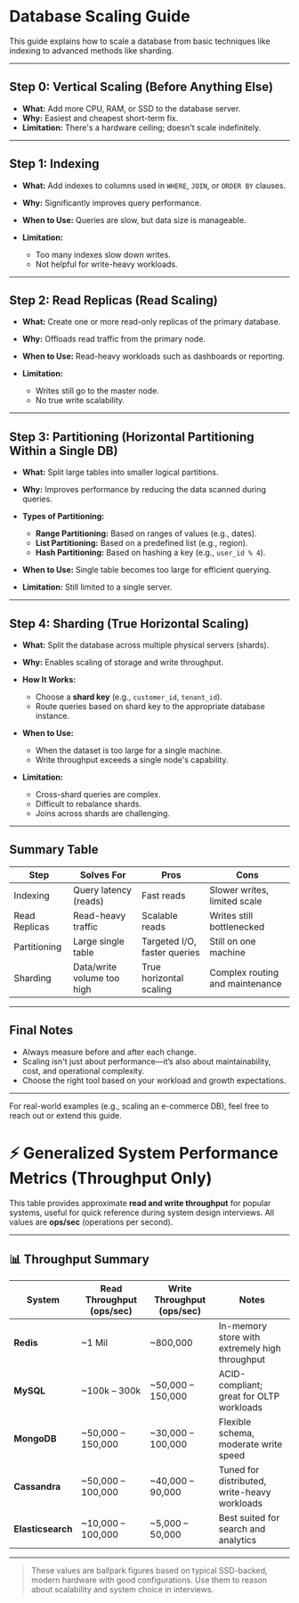 # Database Scaling Guide

This guide explains how to scale a database from basic techniques like indexing to advanced methods like sharding.

---

## Step 0: Vertical Scaling (Before Anything Else)

* **What:** Add more CPU, RAM, or SSD to the database server.
* **Why:** Easiest and cheapest short-term fix.
* **Limitation:** There's a hardware ceiling; doesn't scale indefinitely.

---

## Step 1: Indexing

* **What:** Add indexes to columns used in `WHERE`, `JOIN`, or `ORDER BY` clauses.
* **Why:** Significantly improves query performance.
* **When to Use:** Queries are slow, but data size is manageable.
* **Limitation:**

  * Too many indexes slow down writes.
  * Not helpful for write-heavy workloads.

---

## Step 2: Read Replicas (Read Scaling)

* **What:** Create one or more read-only replicas of the primary database.
* **Why:** Offloads read traffic from the primary node.
* **When to Use:** Read-heavy workloads such as dashboards or reporting.
* **Limitation:**

  * Writes still go to the master node.
  * No true write scalability.

---

## Step 3: Partitioning (Horizontal Partitioning Within a Single DB)

* **What:** Split large tables into smaller logical partitions.
* **Why:** Improves performance by reducing the data scanned during queries.
* **Types of Partitioning:**

  * **Range Partitioning:** Based on ranges of values (e.g., dates).
  * **List Partitioning:** Based on a predefined list (e.g., region).
  * **Hash Partitioning:** Based on hashing a key (e.g., `user_id % 4`).
* **When to Use:** Single table becomes too large for efficient querying.
* **Limitation:** Still limited to a single server.

---

## Step 4: Sharding (True Horizontal Scaling)

* **What:** Split the database across multiple physical servers (shards).
* **Why:** Enables scaling of storage and write throughput.
* **How It Works:**

  * Choose a **shard key** (e.g., `customer_id`, `tenant_id`).
  * Route queries based on shard key to the appropriate database instance.
* **When to Use:**

  * When the dataset is too large for a single machine.
  * Write throughput exceeds a single node's capability.
* **Limitation:**

  * Cross-shard queries are complex.
  * Difficult to rebalance shards.
  * Joins across shards are challenging.

---

## Summary Table

| Step          | Solves For                 | Pros                         | Cons                            |
| ------------- | -------------------------- | ---------------------------- | ------------------------------- |
| Indexing      | Query latency (reads)      | Fast reads                   | Slower writes, limited scale    |
| Read Replicas | Read-heavy traffic         | Scalable reads               | Writes still bottlenecked       |
| Partitioning  | Large single table         | Targeted I/O, faster queries | Still on one machine            |
| Sharding      | Data/write volume too high | True horizontal scaling      | Complex routing and maintenance |

---

## Final Notes

* Always measure before and after each change.
* Scaling isn't just about performance—it’s also about maintainability, cost, and operational complexity.
* Choose the right tool based on your workload and growth expectations.

---

For real-world examples (e.g., scaling an e-commerce DB), feel free to reach out or extend this guide.

# ⚡ Generalized System Performance Metrics (Throughput Only)

This table provides approximate **read and write throughput** for popular systems, useful for quick reference during system design interviews. All values are **ops/sec** (operations per second).

---

## 📊 Throughput Summary

| System         | Read Throughput (ops/sec) | Write Throughput (ops/sec) | Notes                                  |
|----------------|----------------------------|------------------------------|----------------------------------------|
| **Redis**      | ~1 Mil                     | ~800,000                    | In-memory store with extremely high throughput |
| **MySQL**      | ~100k – 300k               | ~50,000 – 150,000           | ACID-compliant; great for OLTP workloads |
| **MongoDB**    | ~50,000 – 150,000          | ~30,000 – 100,000           | Flexible schema, moderate write speed  |
| **Cassandra**  | ~50,000 – 100,000          | ~40,000 – 90,000            | Tuned for distributed, write-heavy workloads |
| **Elasticsearch** | ~10,000 – 100,000       | ~5,000 – 50,000             | Best suited for search and analytics   |

---

> These values are ballpark figures based on typical SSD-backed, modern hardware with good configurations. Use them to reason about scalability and system choice in interviews.
